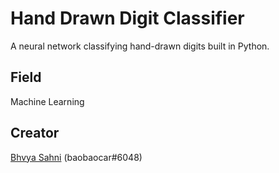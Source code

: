 # Hand Drawn Digit Classifier
A neural network classifying hand-drawn digits built in Python.

## Field
Machine Learning

## Creator
[Bhvya Sahni](https://github.com/bhvyaismeduh21) (baobaocar#6048)
